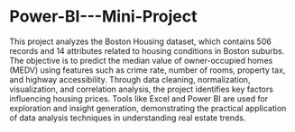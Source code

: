 # Power-BI---Mini-Project

This project analyzes the Boston Housing dataset, which contains 506 records and 14 attributes related to housing conditions in Boston suburbs. The objective is to predict the median value of owner-occupied homes (MEDV) using features such as crime rate, number of rooms, property tax, and highway accessibility. Through data cleaning, normalization, visualization, and correlation analysis, the project identifies key factors influencing housing prices. Tools like Excel and Power BI are used for exploration and insight generation, demonstrating the practical application of data analysis techniques in understanding real estate trends.
